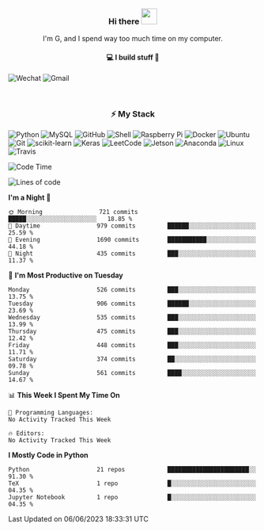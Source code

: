 <h3 align="center"> Hi there <img src="https://raw.githubusercontent.com/ShahriarShafin/ShahriarShafin/main/Assets/handshake.gif" height="32px"></h3>

<p align="center">
I'm G, and I spend way too much time on my computer.
</p>

<h4 align="center">
💻 I build stuff 🌱 </a>
</h4>

![Wechat](https://img.shields.io/badge/-gavingsf-07C160?style=flat-square&logo=WeChat&logoColor=white)
![Gmail](https://img.shields.io/badge/--D14836?style=flat-square&logo=Gmail&logoColor=white)


<br/>
<h3 align="center">
⚡ My Stack
</h3>

![Python](https://img.shields.io/badge/-Python-black?style=flat-square&logo=Python)
![MySQL](https://img.shields.io/badge/-MySQL-black?style=flat-square&logo=mysql)
![GitHub](https://img.shields.io/badge/-GitHub-181717?style=flat-square&logo=github)
![Shell](https://img.shields.io/badge/-shell-5391FE?style=flat-square&logo=PowerShell&logoColor=white)
![Raspberry Pi](https://img.shields.io/badge/-Raspberry%20Pi-C51A4A?style=flat-square&logo=Raspberry-Pi)
![Docker](https://img.shields.io/badge/-Docker-black?style=flat-square&logo=docker)
![Ubuntu](https://img.shields.io/badge/-Ubuntu-772953?style=flat-square&logo=Ubuntu&logoColor=white)
![Git](https://img.shields.io/badge/-Git-F44D27?style=flat-square&logo=Git&logoColor=white)
![scikit-learn](https://img.shields.io/badge/-scikitlearn-000000?style=flat-square&logo=scikit-learn)
![Keras](https://img.shields.io/badge/-Keras-D00000?style=flat-square&logo=keras)
![LeetCode](https://img.shields.io/badge/-LeetCode-000000?style=flat-square&logo=LeetCode)
![Jetson](https://img.shields.io/badge/-Jetson-76B900?style=flat-square&logo=Nvidia&logoColor=white)
![Anaconda](https://img.shields.io/badge/-Anaconda-44A833?style=flat-square&logo=Anaconda&logoColor=white)
![Linux](https://img.shields.io/badge/-Linux-FCC264?style=flat-square&logo=Linux&logoColor=black)
![Travis](https://img.shields.io/badge/-TravisCI-3EAAAF?style=flat-square&logo=travis-ci&logoColor=white)




<!--START_SECTION:waka-->
![Code Time](http://img.shields.io/badge/Code%20Time-36%20mins-blue)

![Lines of code](https://img.shields.io/badge/From%20Hello%20World%20I%27ve%20Written-187.9%20thousand%20lines%20of%20code-blue)

**I'm a Night 🦉** 

```text
🌞 Morning                721 commits         █████░░░░░░░░░░░░░░░░░░░░   18.85 % 
🌆 Daytime                979 commits         ██████░░░░░░░░░░░░░░░░░░░   25.59 % 
🌃 Evening                1690 commits        ███████████░░░░░░░░░░░░░░   44.18 % 
🌙 Night                  435 commits         ███░░░░░░░░░░░░░░░░░░░░░░   11.37 % 
```
📅 **I'm Most Productive on Tuesday** 

```text
Monday                   526 commits         ███░░░░░░░░░░░░░░░░░░░░░░   13.75 % 
Tuesday                  906 commits         ██████░░░░░░░░░░░░░░░░░░░   23.69 % 
Wednesday                535 commits         ███░░░░░░░░░░░░░░░░░░░░░░   13.99 % 
Thursday                 475 commits         ███░░░░░░░░░░░░░░░░░░░░░░   12.42 % 
Friday                   448 commits         ███░░░░░░░░░░░░░░░░░░░░░░   11.71 % 
Saturday                 374 commits         ██░░░░░░░░░░░░░░░░░░░░░░░   09.78 % 
Sunday                   561 commits         ████░░░░░░░░░░░░░░░░░░░░░   14.67 % 
```


📊 **This Week I Spent My Time On** 

```text
💬 Programming Languages: 
No Activity Tracked This Week

🔥 Editors: 
No Activity Tracked This Week
```

**I Mostly Code in Python** 

```text
Python                   21 repos            ███████████████████████░░   91.30 % 
TeX                      1 repo              █░░░░░░░░░░░░░░░░░░░░░░░░   04.35 % 
Jupyter Notebook         1 repo              █░░░░░░░░░░░░░░░░░░░░░░░░   04.35 % 
```




 Last Updated on 06/06/2023 18:33:31 UTC
<!--END_SECTION:waka-->

